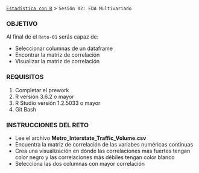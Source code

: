  [`Estadística con R`](../Readme.md) > `Sesión 02: EDA Multivariado` 

### OBJETIVO

Al final de el `Reto-01` serás capaz de:
- Seleccionar columnas de un dataframe
- Encontrar la matriz de correlación
- Visualizar la matriz de correlación

### REQUISITOS

1. Completar el prework
2. R versión 3.6.2 o mayor
3. R Studio versión 1.2.5033 o mayor 
4. Git Bash

### INSTRUCCIONES DEL RETO

- Lee el archivo **Metro_Interstate_Traffic_Volume.csv**
- Encuentra la matriz de correlación de las variabes numéricas continuas
- Crea una visualización en dónde las correlaciones más fuertes tengan color negro y las correlaciones más débiles tengan color blanco
- Selecciona las dos columnas con mayor correlación